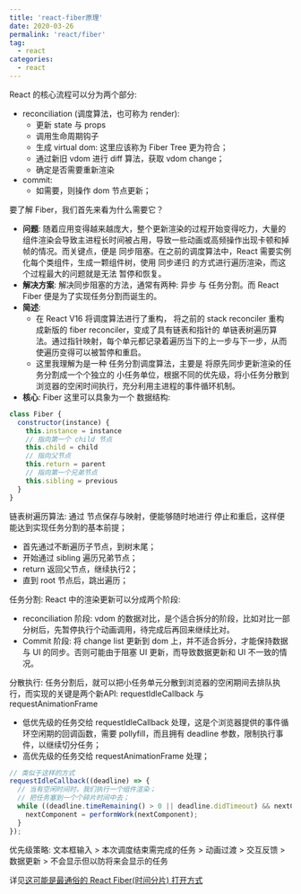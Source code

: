 ```yaml
---
title: 'react-fiber原理'
date: 2020-03-26
permalink: 'react/fiber'
tag:
  - react
categories:
  - react
---
```


React 的核心流程可以分为两个部分:

- reconciliation (调度算法，也可称为 render):
  - 更新 state 与 props
  - 调用生命周期钩子
  - 生成 virtual dom: 这里应该称为 Fiber Tree 更为符合；
  - 通过新旧 vdom 进行 diff 算法，获取 vdom change；
  - 确定是否需要重新渲染
- commit:
  - 如需要，则操作 dom 节点更新；

要了解 Fiber，我们首先来看为什么需要它？

- **问题**: 随着应用变得越来越庞大，整个更新渲染的过程开始变得吃力，大量的组件渲染会导致主进程长时间被占用，导致一些动画或高频操作出现卡顿和掉帧的情况。而关键点，便是 同步阻塞。在之前的调度算法中，React 需要实例化每个类组件，生成一颗组件树，使用 同步递归 的方式进行遍历渲染，而这个过程最大的问题就是无法 暂停和恢复。
- **解决方案**: 解决同步阻塞的方法，通常有两种: 异步 与 任务分割。而 React Fiber 便是为了实现任务分割而诞生的。
- **简述**:
  - 在 React V16 将调度算法进行了重构， 将之前的 stack reconciler 重构成新版的 fiber reconciler，变成了具有链表和指针的 单链表树遍历算法。通过指针映射，每个单元都记录着遍历当下的上一步与下一步，从而使遍历变得可以被暂停和重启。
  - 这里我理解为是一种 任务分割调度算法，主要是 将原先同步更新渲染的任务分割成一个个独立的 小任务单位，根据不同的优先级，将小任务分散到浏览器的空闲时间执行，充分利用主进程的事件循环机制。
- **核心**: Fiber 这里可以具象为一个 数据结构:

```js
class Fiber {
  constructor(instance) {
    this.instance = instance
    // 指向第一个 child 节点
    this.child = child
    // 指向父节点
    this.return = parent
    // 指向第一个兄弟节点
    this.sibling = previous
  }
}
```

链表树遍历算法: 通过 节点保存与映射，便能够随时地进行 停止和重启，这样便能达到实现任务分割的基本前提；
- 首先通过不断遍历子节点，到树末尾；
- 开始通过 sibling 遍历兄弟节点；
- return 返回父节点，继续执行2；
- 直到 root 节点后，跳出遍历；

任务分割: React 中的渲染更新可以分成两个阶段:

- reconciliation 阶段: vdom 的数据对比，是个适合拆分的阶段，比如对比一部分树后，先暂停执行个动画调用，待完成后再回来继续比对。
- Commit 阶段: 将 change list 更新到 dom 上，并不适合拆分，才能保持数据与 UI 的同步。否则可能由于阻塞 UI 更新，而导致数据更新和 UI 不一致的情况。

分散执行: 任务分割后，就可以把小任务单元分散到浏览器的空闲期间去排队执行，而实现的关键是两个新API: requestIdleCallback 与 requestAnimationFrame

- 低优先级的任务交给 requestIdleCallback 处理，这是个浏览器提供的事件循环空闲期的回调函数，需要 pollyfill，而且拥有 deadline 参数，限制执行事件，以继续切分任务；
- 高优先级的任务交给 requestAnimationFrame 处理；

```js
// 类似于这样的方式
requestIdleCallback((deadline) => {
  // 当有空闲时间时，我们执行一个组件渲染；
  // 把任务塞到一个个碎片时间中去；
  while ((deadline.timeRemaining() > 0 || deadline.didTimeout) && nextComponent) {
    nextComponent = performWork(nextComponent);
  }
});
```

优先级策略: 文本框输入 > 本次调度结束需完成的任务 > 动画过渡 > 交互反馈 > 数据更新 > 不会显示但以防将来会显示的任务

详见[这可能是最通俗的 React Fiber(时间分片) 打开方式](https://juejin.cn/post/6844903975112671239)

